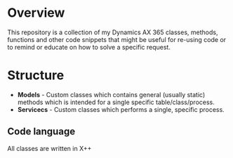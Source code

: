 # Overview
This repository is a collection of my Dynamics AX 365 classes, methods, functions and other code snippets that might be useful for re-using 
code or to remind or educate on how to solve a specific request. 

# Structure
- **Models** - Custom classes which contains general (usually static) methods which is intended for a single specific table/class/process.
- **Servicecs** - Custom classes which performs a single, specific process.

## Code language
All classes are written in X++
